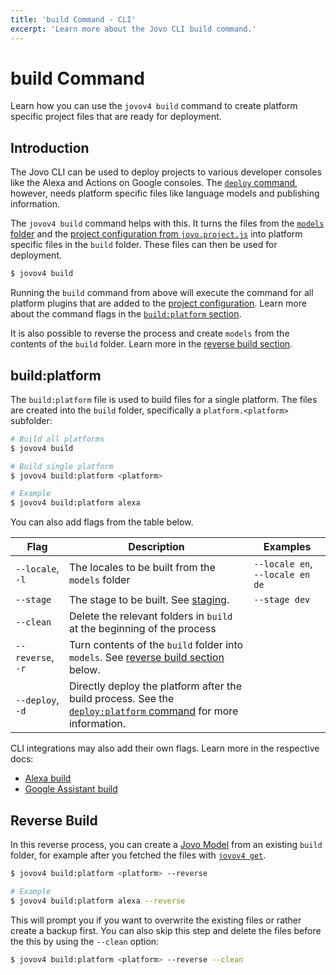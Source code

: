 ```yaml
---
title: 'build Command - CLI'
excerpt: 'Learn more about the Jovo CLI build command.'
---
```


# build Command

Learn how you can use the `jovov4 build` command to create platform specific project files that are ready for deployment.

## Introduction

The Jovo CLI can be used to deploy projects to various developer consoles like the Alexa and Actions on Google consoles. The [`deploy` command](./deploy-command.md), however, needs platform specific files like language models and publishing information.

The `jovov4 build` command helps with this. It turns the files from the [`models` folder](https://v4.jovo.tech/docs/models) and the [project configuration from `jovo.project.js`](./project-config.md) into platform specific files in the `build` folder. These files can then be used for deployment.

```sh
$ jovov4 build
```

Running the `build` command from above will execute the command for all platform plugins that are added to the [project configuration](./project-config.md). Learn more about the command flags in the [`build:platform` section](#build:platform).

It is also possible to reverse the process and create `models` from the contents of the `build` folder. Learn more in the [reverse build section](#reverse-build).


## build:platform

The `build:platform` file is used to build files for a single platform. The files are created into the `build` folder, specifically a `platform.<platform>` subfolder:

```sh
# Build all platforms
$ jovov4 build

# Build single platform
$ jovov4 build:platform <platform>

# Example
$ jovov4 build:platform alexa
```

You can also add flags from the table below.

| Flag | Description | Examples |
|---|---|---|
| `--locale`, `-l` | The locales to be built from the `models` folder | `--locale en`, `--locale en de`  |
| `--stage` | The stage to be built. See [staging](./project-config.md#staging). | `--stage dev`  |
| `--clean` | Delete the relevant folders in `build` at the beginning of the process | |
| `--reverse`, `-r` | Turn contents of the `build` folder into `models`. See [reverse build section](#reverse-build) below. | |
| `--deploy`, `-d` | Directly deploy the platform after the build process. See the [`deploy:platform` command](./deploy-command.md) for more information. | |


CLI integrations may also add their own flags. Learn more in the respective docs:

- [Alexa build](https://v4.jovo.tech/marketplace/platform-alexa/cli-commands#build)
- [Google Assistant build](https://v4.jovo.tech/marketplace/platform-googleassistant/cli-commands#build)


## Reverse Build

In this reverse process, you can create a [Jovo Model](https://v4.jovo.tech/docs/models) from an existing `build` folder, for example after you fetched the files with [`jovov4 get`](https://v4.jovo.tech/docs/get-command).

```sh
$ jovov4 build:platform <platform> --reverse

# Example
$ jovov4 build:platform alexa --reverse
```

This will prompt you if you want to overwrite the existing files or rather create a backup first. You can also skip this step and delete the files before the this by using the `--clean` option:

```sh
$ jovov4 build:platform <platform> --reverse --clean
```